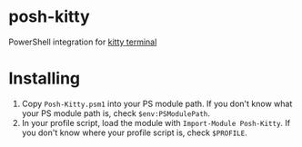 # posh-kitty
PowerShell integration for [kitty terminal](https://sw.kovidgoyal.net/kitty/)

# Installing

1. Copy `Posh-Kitty.psm1` into your PS module path. If you don't know what your PS module path is, check `$env:PSModulePath`.
2. In your profile script, load the module with `Import-Module Posh-Kitty`. If you don't know where your profile script is, check `$PROFILE`.